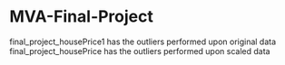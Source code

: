 # MVA-Final-Project
final_project_housePrice1 has the outliers performed upon original data
final_project_housePrice has the outliers performed upon scaled data
